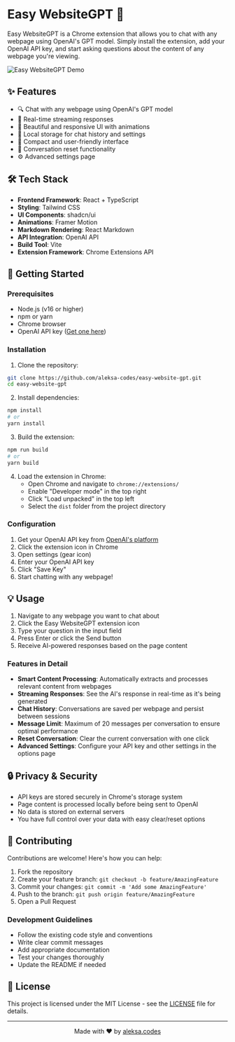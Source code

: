 # Easy WebsiteGPT 🤖

Easy WebsiteGPT is a Chrome extension that allows you to chat with any webpage using OpenAI's GPT model. Simply install the extension, add your OpenAI API key, and start asking questions about the content of any webpage you're viewing.

![Easy WebsiteGPT Demo](demo.gif)

## ✨ Features

- 🔍 Chat with any webpage using OpenAI's GPT model
- 💬 Real-time streaming responses
- 🎨 Beautiful and responsive UI with animations
- 💾 Local storage for chat history and settings
- 📱 Compact and user-friendly interface
- 🔄 Conversation reset functionality
- ⚙️ Advanced settings page

## 🛠️ Tech Stack

- **Frontend Framework**: React + TypeScript
- **Styling**: Tailwind CSS
- **UI Components**: shadcn/ui
- **Animations**: Framer Motion
- **Markdown Rendering**: React Markdown
- **API Integration**: OpenAI API
- **Build Tool**: Vite
- **Extension Framework**: Chrome Extensions API

## 🚀 Getting Started

### Prerequisites

- Node.js (v16 or higher)
- npm or yarn
- Chrome browser
- OpenAI API key ([Get one here](https://platform.openai.com/api-keys))

### Installation

1. Clone the repository:

```bash
git clone https://github.com/aleksa-codes/easy-website-gpt.git
cd easy-website-gpt
```

2. Install dependencies:

```bash
npm install
# or
yarn install
```

3. Build the extension:

```bash
npm run build
# or
yarn build
```

4. Load the extension in Chrome:
   - Open Chrome and navigate to `chrome://extensions/`
   - Enable "Developer mode" in the top right
   - Click "Load unpacked" in the top left
   - Select the `dist` folder from the project directory

### Configuration

1. Get your OpenAI API key from [OpenAI's platform](https://platform.openai.com/api-keys)
2. Click the extension icon in Chrome
3. Open settings (gear icon)
4. Enter your OpenAI API key
5. Click "Save Key"
6. Start chatting with any webpage!

## 💡 Usage

1. Navigate to any webpage you want to chat about
2. Click the Easy WebsiteGPT extension icon
3. Type your question in the input field
4. Press Enter or click the Send button
5. Receive AI-powered responses based on the page content

### Features in Detail

- **Smart Content Processing**: Automatically extracts and processes relevant content from webpages
- **Streaming Responses**: See the AI's response in real-time as it's being generated
- **Chat History**: Conversations are saved per webpage and persist between sessions
- **Message Limit**: Maximum of 20 messages per conversation to ensure optimal performance
- **Reset Conversation**: Clear the current conversation with one click
- **Advanced Settings**: Configure your API key and other settings in the options page

## 🔒 Privacy & Security

- API keys are stored securely in Chrome's storage system
- Page content is processed locally before being sent to OpenAI
- No data is stored on external servers
- You have full control over your data with easy clear/reset options

## 🤝 Contributing

Contributions are welcome! Here's how you can help:

1. Fork the repository
2. Create your feature branch: `git checkout -b feature/AmazingFeature`
3. Commit your changes: `git commit -m 'Add some AmazingFeature'`
4. Push to the branch: `git push origin feature/AmazingFeature`
5. Open a Pull Request

### Development Guidelines

- Follow the existing code style and conventions
- Write clear commit messages
- Add appropriate documentation
- Test your changes thoroughly
- Update the README if needed

## 📝 License

This project is licensed under the MIT License - see the [LICENSE](LICENSE) file for details.

---

<p align="center">Made with ❤️ by <a href="https://github.com/aleksa-codes">aleksa.codes</a></p>
